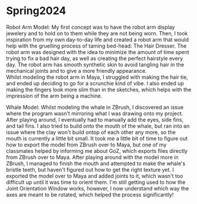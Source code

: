 # Spring2024
Robot Arm Model:
My first concept was to have the robot arm display jewelery and to hold on to them while they are not being worn. Then, I took inspiration from my own day-to-day life and created a robot arm that would help with the gruelling process of taming bed-head: The Hair Dresser. The robot arm was designed with the idea to minimize the amount of time spent trying to fix a bad hair day, as well as creating the perfect hairstyle every day. The robot arm has smooth synthetic skin to avoid tangling hair in the mechanical joints and to give a more friendly appearance.  
Whilst modeling the robot arm in Maya, I struggled with making the hair tie, and ended up deciding to go for a scrunchie kind of vibe. I also ended up making the fingers look more slim than in the sketches, which helps with the impression of the arm being a machine.


Whale Model:
Whilst modeling the whale in ZBrush, I discovered an issue where the program wasn't mirroring what I was drawing onto my project. After playing around, I eventually had to manually add the eyes, side fins, and tail fins. I also tried to build onto the mouth of the whale, but ran into an issue where the clay won't build ontop of each other any more, so the mouth is currently a little bit small. It took me a little bit of time to figure out how to export the model from ZBrush over to Maya, but one of my classmates helped by informing me about GoZ, which exports files directly from ZBrush over to Maya.
After playing around with the model more in ZBrush, I managed to finish the mouth and attempted to make the whale's bristle teeth, but haven't figured out how to get the right texture yet. I exported the model over to Maya and added joints to it, which wasn't too difficult up until it was time to orient them. I'm still getting used to how the Joint Orientation Window works, however, I now understand which way the axes are meant to be rotated, which helped the process significantly! 
